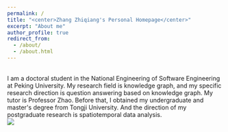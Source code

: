 ```yaml
---
permalink: /
title: "<center>Zhang Zhiqiang's Personal Homepage</center>"
excerpt: "About me"
author_profile: true
redirect_from: 
  - /about/
  - /about.html
---
```

<br/>
I am a doctoral student in the National Engineering of Software Engineering at Peking University. My research field is knowledge graph, and my specific research direction is question answering based on knowledge graph. My tutor is Professor Zhao. Before that, I obtained my undergraduate and master's degree from Tongji University. And the direction of my postgraduate research is spatiotemporal data analysis.
<br/>
<img src='/images/500x300.png'>

